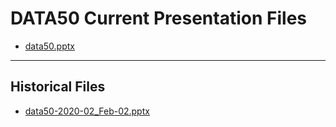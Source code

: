 <!--
This is a machine generated file,
and should not be edited,
as it will be overwritten with future updates.

If you have questions around this process
please contact Scott Cate
-->

# DATA50 Current Presentation Files

- [data50.pptx](https://globaleventcdn.blob.core.windows.net/assets/data/data50/data50.pptx)
---
## Historical Files
- [data50-2020-02_Feb-02.pptx](https://globaleventcdn.blob.core.windows.net/assets/data/data50/data50-2020-02_Feb-02.pptx)


